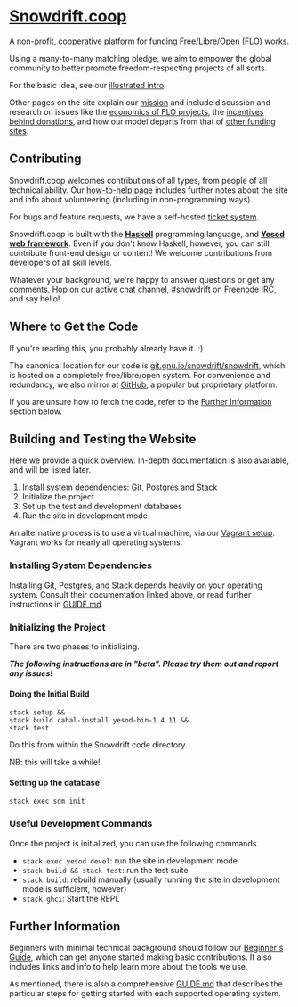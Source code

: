 # [Snowdrift.coop]

A non-profit, cooperative platform for funding Free/Libre/Open (FLO) works.

Using a many-to-many matching pledge, we aim to empower the global
community to better promote freedom-respecting projects of all sorts.

For the basic idea, see our [illustrated intro].

Other pages on the site explain our [mission] and include discussion and
research on issues like the [economics of FLO projects], the [incentives
behind donations], and how our model departs from that of [other funding
sites].

## Contributing

Snowdrift.coop welcomes contributions of all types, from people of all
technical ability. Our [how-to-help page] includes further notes about the
site and info about volunteering (including in non-programming ways).

For bugs and feature requests, we have a self-hosted [ticket system].

Snowdrift.coop is built with the **[Haskell]** programming language, and
**[Yesod web framework]**. Even if you don't know Haskell, however, you can
still contribute front-end design or content! We welcome contributions from
developers of all skill levels.

Whatever your background, we're happy to answer questions or get any
comments. Hop on our active chat channel, [#snowdrift on Freenode IRC], and
say hello!

## Where to Get the Code

If you're reading this, you probably already have it. :)

The canonical location for our code is [git.gnu.io/snowdrift/snowdrift],
which is hosted on a completely free/libre/open system. For convenience and
redundancy, we also mirror at [GitHub], a popular but proprietary platform.

If you are unsure how to fetch the code, refer to the [Further
Information](#further-information) section below.

## Building and Testing the Website

Here we provide a quick overview. In-depth documentation is also available,
and will be listed later.

1. Install system dependencies: [Git], [Postgres] and [Stack]
2. Initialize the project
3. Set up the test and development databases
4. Run the site in development mode

An alternative process is to use a virtual machine, via our [Vagrant setup].
Vagrant works for nearly all operating systems.

### Installing System Dependencies

Installing Git, Postgres, and Stack depends heavily on your operating system.
Consult their documentation linked above, or read further instructions in
[GUIDE.md].

### Initializing the Project

There are two phases to initializing.

***The following instructions are in "beta". Please try them out and report
any issues!***

#### Doing the Initial Build

    stack setup &&
    stack build cabal-install yesod-bin-1.4.11 &&
    stack test

Do this from within the Snowdrift code directory.

NB: this will take a while!

#### Setting up the database

    stack exec sdm init

### Useful Development Commands

Once the project is initialized, you can use the following commands.

* `stack exec yesod devel`: run the site in development mode
* `stack build && stack test`: run the test suite
* `stack build`: rebuild manually (usually running the site in development
  mode is sufficient, however)
* `stack ghci`: Start the REPL

Further Information
-------------------

Beginners with minimal technical background should follow our [Beginner's
Guide], which can get anyone started making basic contributions.
It also includes links and info to help learn more about the tools we use.

As mentioned, there is also a comprehensive [GUIDE.md] that describes the
particular steps for getting started with each supported operating system.

[Beginner's Guide]: BEGINNERS.md
[economics of FLO projects]: https://snowdrift.coop/p/snowdrift/w/en/economics
[#snowdrift on Freenode IRC]: http://webchat.freenode.net/?channels=#snowdrift
[git.gnu.io/snowdrift/snowdrift]: https://git.gnu.io/snowdrift/snowdrift
[Git]: http://www.git-scm.com/downloads
[GitHub]: https://github.com/snowdriftcoop/snowdrift
[GUIDE.md]: GUIDE.md
[Haskell]: https://www.haskell.org/
[how-to-help page]: https://snowdrift.coop/p/snowdrift/w/how-to-help
[illustrated intro]: https://snowdrift.coop/p/snowdrift/w/en/intro
[incentives behind donations]: https://snowdrift.coop/p/snowdrift/w/en/psychology
[mission]: https://snowdrift.coop/p/snowdrift/w/en/mission
[other funding sites]: https://snowdrift.coop/p/snowdrift/w/en/othercrowdfunding
[Postgres]: http://www.postgresql.org/download/
[Snowdrift.coop]: https://snowdrift.coop
[Stack]: https://github.com/commercialhaskell/stack#how-to-install
[ticket system]: http://snowdrift.coop/p/snowdrift/t
[Vagrant setup]: SETUP_VAGRANT.md
[Windows]: SETUP_WINDOWS.md
[Yesod web framework]: http://www.yesodweb.com/
